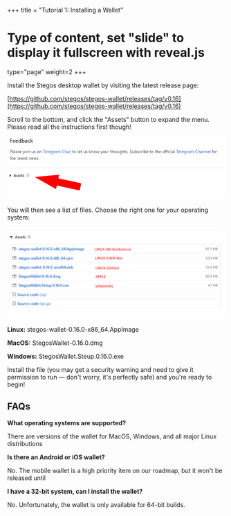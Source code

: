 +++
title = "Tutorial 1: Installing a Wallet"
# Type of content, set "slide" to display it fullscreen with reveal.js
type="page"
weight=2
+++

Install the Stegos desktop wallet by visiting the latest release page:

[https://github.com/stegos/stegos-wallet/releases/tag/v0.16](https://github.com/stegos/stegos-wallet/releases/tag/v0.16)

Scroll to the bottom, and click the "Assets" button to expand the menu. Please read all the instructions first though!

<img src="/images/Assets_Unexpanded.png" style="object-fit:cover;"/>

You will then see a list of files. Choose the right one for your operating system:

<img src="/images/Operating_System_Choice.png" style="object-fit:cover;"/>

**Linux:** stegos-wallet-0.16.0-x86_64.AppImage

**MacOS:** StegosWallet-0.16.0.dmg

**Windows:** StegosWallet.Steup.0.16.0.exe

Install the file (you may get a security warning and need to give it permission to run — don't worry, it's perfectly safe) and you're ready to begin!

## FAQs

**What operating systems are supported?**

There are versions of the wallet for MacOS, Windows, and all major Linux distributions

**Is there an Android or iOS wallet?**

No. The mobile wallet is a high priority item on our roadmap, but it won't be released until 

**I have a 32-bit system, can I install the wallet?**

No. Unfortunately, the wallet is only available for 64-bit builds.